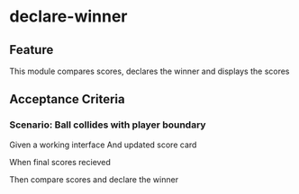 # declare-winner

## Feature

This module compares scores, declares the winner
and displays the scores

## Acceptance Criteria

### Scenario: Ball collides with player boundary

Given a working interface
And updated score card

When final scores recieved

Then compare scores and declare the winner
